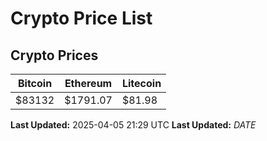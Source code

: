 # Crypto Price List

## Crypto Prices
| Bitcoin | Ethereum | Litecoin |
| ------- | -------- | -------- |
| $83132 | $1791.07 | $81.98 |
**Last Updated:** 2025-04-05 21:29 UTC
**Last Updated:** $DATE$
